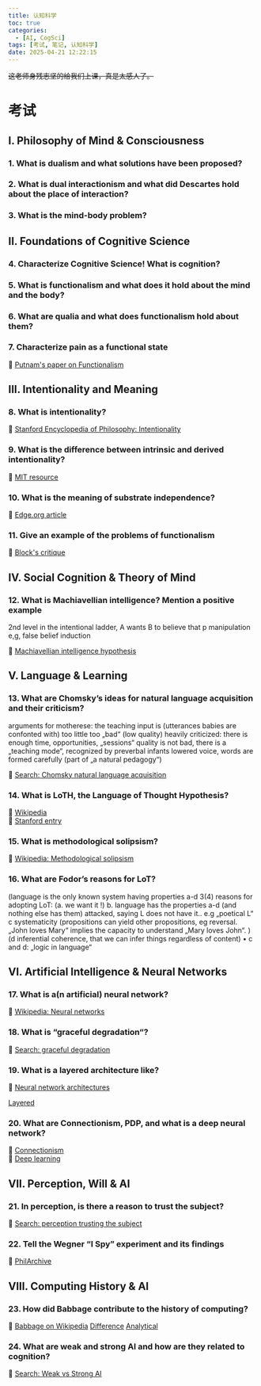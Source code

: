 ```yaml
---
title: 认知科学
toc: true
categories:
  - [AI, CogSci]
tags: [考试, 笔记, 认知科学]
date: 2025-04-21 12:22:15
---
```


~~这老师身残志坚的给我们上课，真是太感人了。~~

<!-- more -->

# 考试

## I. Philosophy of Mind & Consciousness

### 1. What is dualism and what solutions have been proposed?

### 2. What is dual interactionism and what did Descartes hold about the place of interaction?

### 3. What is the mind-body problem?

## II. Foundations of Cognitive Science

### 4. Characterize Cognitive Science! What is cognition?

### 5. What is functionalism and what does it hold about the mind and the body?

### 6. What are qualia and what does functionalism hold about them?

### 7. Characterize pain as a functional state

📄 [Putnam's paper on Functionalism](https://web.stanford.edu/~paulsko/papers/PutnamNMS.pdf)

## III. Intentionality and Meaning

### 8. What is intentionality?

📄 [Stanford Encyclopedia of Philosophy: Intentionality](https://plato.stanford.edu/entries/intentionality/)

### 9. What is the difference between intrinsic and derived intentionality?

📄 [MIT resource](https://web.mit.edu/abyrne/www/intentionality.html)

### 10. What is the meaning of substrate independence?

📄 [Edge.org article](https://www.edge.org/response-detail/27126)

### 11. Give an example of the problems of functionalism

📄 [Block's critique](https://www.nedblock.us/papers/1978.troubles.with.f.pdf)

## IV. Social Cognition & Theory of Mind

### 12. What is Machiavellian intelligence? Mention a positive example

2nd level in the intentional ladder, A wants B to believe that p
manipulation e,g, false belief induction

📄 [Machiavellian intelligence hypothesis](https://en.wikipedia.org/wiki/Machiavellian_intelligence_hypothesis)

## V. Language & Learning

### 13. What are Chomsky’s ideas for natural language acquisition and their criticism?

arguments for motherese:
the teaching input is (utterances babies are confonted with)
 too little
 too „bad“ (low quality)
heavily criticized:
there is enough time, opportunities, „sessions“
 quality is not bad, there is a „teaching mode“, recognized by preverbal infants
  lowered voice, words are formed carefully (part of „a natural pedagogy“)

🔎 [Search: Chomsky natural language acquisition](https://www.google.com/search?client=safari&rls=en&q=chomsky+natural+language+acquisition)

### 14. What is LoTH, the Language of Thought Hypothesis?

📄 [Wikipedia](https://en.wikipedia.org/wiki/Language_of_thought_hypothesis)  
📄 [Stanford entry](https://plato.stanford.edu/entries/language-thought/)

### 15. What is methodological solipsism?

📄 [Wikipedia: Methodological solipsism](https://en.wikipedia.org/wiki/Methodological_solipsism)

### 16. What are Fodor’s reasons for LoT?

(language is the only known system having properties a-d
3(4) reasons for adopting LoT:
 (a. we want it !)
 b. language has the properties a-d (and nothing else has them)
 attacked, saying L does not have it.. e.g „poetical L“
c systematicity (propositions can yield other propositions, eg reversal.
„John loves Mary“ implies the capacity to understand „Mary loves John“. )
(d inferential coherence, that we can infer things regardless of content)
• c and d: „logic in language“

## VI. Artificial Intelligence & Neural Networks

### 17. What is a(n artificial) neural network?

📄 [Wikipedia: Neural networks](https://en.wikipedia.org/wiki/Neural_network_(machine_learning))

### 18. What is “graceful degradation“?

🔎 [Search: graceful degradation](https://www.google.com/search?client=safari&rls=en&q=graceful+degradation)

### 19. What is a layered architecture like?

📄 [Neural network architectures](https://www.v7labs.com/blog/neural-network-architectures-guide)

[Layered](https://cs.uwaterloo.ca/~m2nagapp/courses/CS446/1195/Arch_Design_Activity/Layered.pdf )

### 20. What are Connectionism, PDP, and what is a deep neural network?

📄 [Connectionism](https://en.wikipedia.org/wiki/Connectionism)  
📄 [Deep learning](https://en.wikipedia.org/wiki/Deep_learning)

## VII. Perception, Will & AI

### 21. In perception, is there a reason to trust the subject?

🔎 [Search: perception trusting the subject](https://www.google.com/search?q=perception+trusting+the+subject)

### 22. Tell the Wegner “I Spy” experiment and its findings

📄 [PhilArchive](https://philarchive.org/archive/REIATI)

## VIII. Computing History & AI

### 23. How did Babbage contribute to the history of computing?

📄 [Babbage on Wikipedia](https://en.wikipedia.org/wiki/Charles_Babbage)
[Difference](https://en.wikipedia.org/wiki/Difference_engine)
[Analytical](https://en.wikipedia.org/wiki/Analytical_engine)

### 24. What are weak and strong AI and how are they related to cognition?

🔎 [Search: Weak vs Strong AI](https://www.google.com/search?client=safari&rls=en&q=weak+strong+Ai&ie=UTF-8&oe=UTF-8)
